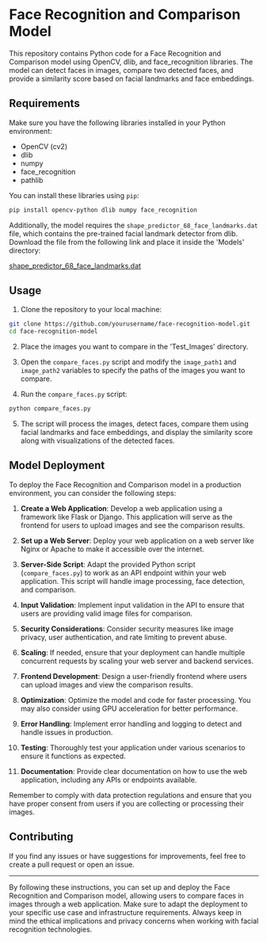 # Face Recognition and Comparison Model

This repository contains Python code for a Face Recognition and Comparison model using OpenCV, dlib, and face_recognition libraries. The model can detect faces in images, compare two detected faces, and provide a similarity score based on facial landmarks and face embeddings.

## Requirements

Make sure you have the following libraries installed in your Python environment:

- OpenCV (cv2)
- dlib
- numpy
- face_recognition
- pathlib

You can install these libraries using `pip`:
```bash
pip install opencv-python dlib numpy face_recognition
```

Additionally, the model requires the `shape_predictor_68_face_landmarks.dat` file, which contains the pre-trained facial landmark detector from dlib. Download the file from the following link and place it inside the 'Models' directory:

[shape_predictor_68_face_landmarks.dat](https://github.com/italojs/facial-landmarks-recognition/blob/master/shape_predictor_68_face_landmarks.dat)

## Usage

1. Clone the repository to your local machine:
```bash
git clone https://github.com/yourusername/face-recognition-model.git
cd face-recognition-model
```

2. Place the images you want to compare in the 'Test_Images' directory.

3. Open the `compare_faces.py` script and modify the `image_path1` and `image_path2` variables to specify the paths of the images you want to compare.

4. Run the `compare_faces.py` script:

```bash 
python compare_faces.py
```
5. The script will process the images, detect faces, compare them using facial landmarks and face embeddings, and display the similarity score along with visualizations of the detected faces.

## Model Deployment

To deploy the Face Recognition and Comparison model in a production environment, you can consider the following steps:

1. **Create a Web Application**: Develop a web application using a framework like Flask or Django. This application will serve as the frontend for users to upload images and see the comparison results.

2. **Set up a Web Server**: Deploy your web application on a web server like Nginx or Apache to make it accessible over the internet.

3. **Server-Side Script**: Adapt the provided Python script (`compare_faces.py`) to work as an API endpoint within your web application. This script will handle image processing, face detection, and comparison.

4. **Input Validation**: Implement input validation in the API to ensure that users are providing valid image files for comparison.

5. **Security Considerations**: Consider security measures like image privacy, user authentication, and rate limiting to prevent abuse.

6. **Scaling**: If needed, ensure that your deployment can handle multiple concurrent requests by scaling your web server and backend services.

7. **Frontend Development**: Design a user-friendly frontend where users can upload images and view the comparison results.

8. **Optimization**: Optimize the model and code for faster processing. You may also consider using GPU acceleration for better performance.

9. **Error Handling**: Implement error handling and logging to detect and handle issues in production.

10. **Testing**: Thoroughly test your application under various scenarios to ensure it functions as expected.

11. **Documentation**: Provide clear documentation on how to use the web application, including any APIs or endpoints available.

Remember to comply with data protection regulations and ensure that you have proper consent from users if you are collecting or processing their images.

## Contributing

If you find any issues or have suggestions for improvements, feel free to create a pull request or open an issue.


---
By following these instructions, you can set up and deploy the Face Recognition and Comparison model, allowing users to compare faces in images through a web application. Make sure to adapt the deployment to your specific use case and infrastructure requirements. Always keep in mind the ethical implications and privacy concerns when working with facial recognition technologies.


